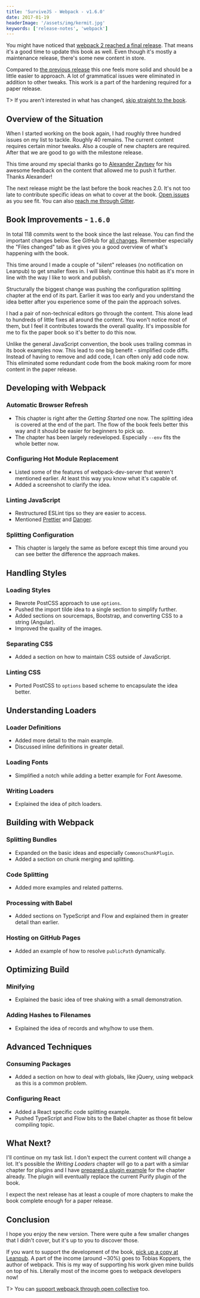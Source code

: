 ```yaml
---
title: 'SurviveJS - Webpack - v1.6.0'
date: 2017-01-19
headerImage: '/assets/img/kermit.jpg'
keywords: ['release-notes', 'webpack']
---
```


You might have noticed that [webpack 2 reached a final release](https://medium.com/webpack/webpack-2-2-the-final-release-76c3d43bf144). That means it's a good time to update this book as well. Even though it's mostly a maintenance release, there's some new content in store.

Compared to [the previous release](../survivejs-webpack-150) this one feels more solid and should be a little easier to approach. A lot of grammatical issues were eliminated in addition to other tweaks. This work is a part of the hardening required for a paper release.

T> If you aren't interested in what has changed, [skip straight to the book](/webpack/preface).

## Overview of the Situation

When I started working on the book again, I had roughly three hundred issues on my list to tackle. Roughly 40 remains. The current content requires certain minor tweaks. Also a couple of new chapters are required. After that we are good to go with the milestone release.

This time around my special thanks go to [Alexander Zaytsev](https://github.com/jeggett) for his awesome feedback on the content that allowed me to push it further. Thanks Alexander!

The next release might be the last before the book reaches 2.0. It's not too late to contribute specific ideas on what to cover at the book. [Open issues](https://github.com/survivejs/webpack/issues) as you see fit. You can also [reach me through Gitter](https://gitter.im/survivejs/webpack).

## Book Improvements - `1.6.0`

In total 118 commits went to the book since the last release. You can find the important changes below. See GitHub for [all changes](https://github.com/survivejs/webpack/compare/v1.5.0...v1.6.0). Remember especially the "Files changed" tab as it gives you a good overview of what's happening with the book.

This time around I made a couple of "silent" releases (no notification on Leanpub) to get smaller fixes in. I will likely continue this habit as it's more in line with the way I like to work and publish.

Structurally the biggest change was pushing the configuration splitting chapter at the end of its part. Earlier it was too early and you understand the idea better after you experience some of the pain the approach solves.

I had a pair of non-technical editors go through the content. This alone lead to hundreds of little fixes all around the content. You won't notice most of them, but I feel it contributes towards the overall quality. It's impossible for me to fix the paper book so it's better to do this now.

Unlike the general JavaScript convention, the book uses trailing commas in its book examples now. This lead to one big benefit - simplified code diffs. Instead of having to remove and add code, I can often only add code now. This eliminated some redundant code from the book making room for more content in the paper release.

## Developing with Webpack

### Automatic Browser Refresh

* This chapter is right after the *Getting Started* one now. The splitting idea is covered at the end of the part. The flow of the book feels better this way and it should be easier for beginners to pick up.
* The chapter has been largely redeveloped. Especially `--env` fits the whole better now.

### Configuring Hot Module Replacement

* Listed some of the features of webpack-dev-server that weren't mentioned earlier. At least this way you know what it's capable of.
* Added a screenshot to clarify the idea.

### Linting JavaScript

* Restructured ESLint tips so they are easier to access.
* Mentioned [Prettier](https://www.npmjs.com/package/prettier) and [Danger](https://github.com/danger/danger-js).

### Splitting Configuration

* This chapter is largely the same as before except this time around you can see better the difference the approach makes.

## Handling Styles

### Loading Styles

* Rewrote PostCSS approach to use `options`.
* Pushed the import tilde idea to a single section to simplify further.
* Added sections on sourcemaps, Bootstrap, and converting CSS to a string (Angular).
* Improved the quality of the images.

### Separating CSS

* Added a section on how to maintain CSS outside of JavaScript.

### Linting CSS

* Ported PostCSS to `options` based scheme to encapsulate the idea better.

## Understanding Loaders

### Loader Definitions

* Added more detail to the main example.
* Discussed inline definitions in greater detail.

### Loading Fonts

* Simplified a notch while adding a better example for Font Awesome.

### Writing Loaders

* Explained the idea of pitch loaders.

## Building with Webpack

### Splitting Bundles

* Expanded on the basic ideas and especially `CommonsChunkPlugin`.
* Added a section on chunk merging and splitting.

### Code Splitting

* Added more examples and related patterns.

### Processing with Babel

* Added sections on TypeScript and Flow and explained them in greater detail than earlier.

### Hosting on GitHub Pages

* Added an example of how to resolve `publicPath` dynamically.

## Optimizing Build

### Minifying

* Explained the basic idea of tree shaking with a small demonstration.

### Adding Hashes to Filenames

* Explained the idea of records and why/how to use them.

## Advanced Techniques

### Consuming Packages

* Added a section on how to deal with globals, like jQuery, using webpack as this is a common problem.

### Configuring React

* Added a React specific code splitting example.
* Pushed TypeScript and Flow bits to the Babel chapter as those fit below compiling topic.

## What Next?

I'll continue on my task list. I don't expect the current content will change a lot. It's possible the *Writing Loaders* chapter will go to a part with a similar chapter for plugins and I have [prepared a plugin example](https://github.com/webpack-contrib/purifycss-webpack-plugin) for the chapter already. The plugin will eventually replace the current Purify plugin of the book.

I expect the next release has at least a couple of more chapters to make the book complete enough for a paper release.

## Conclusion

I hope you enjoy the new version. There were quite a few smaller changes that I didn't cover, but it's up to you to discover those.

If you want to support the development of the book, [pick up a copy at Leanpub](https://leanpub.com/survivejs-webpack). A part of the income (around ~30%) goes to Tobias Koppers, the author of webpack. This is my way of supporting his work given mine builds on top of his. Literally most of the income goes to webpack developers now!

T> You can [support webpack through open collective](https://opencollective.com/webpack) too.

